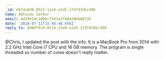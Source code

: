 ```yaml
---
_id: e67da8d0-8521-11e8-a1d5-1fd7d3dbc496
name: Abhinav Sarkar
email: 4d29918c109bc75d2a1fd8420660d72b
date: '2018-07-11T15:48:48.695Z'
reply_to: 8d80f8c0-8514-11e8-a1d5-1fd7d3dbc496
---
```

@Chris, I updated the post with the info. It is a MacBook Pro from 2014 with 2.2 GHz Intel Core i7 CPU and 16 GB memory. The program is single threaded so number of cores doesn't really matter.
